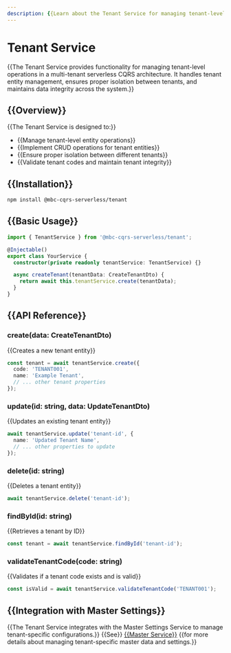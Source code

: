 ```yaml
---
description: {{Learn about the Tenant Service for managing tenant-level operations in a multi-tenant serverless CQRS architecture.}}
---
```


# Tenant Service

{{The Tenant Service provides functionality for managing tenant-level operations in a multi-tenant serverless CQRS architecture. It handles tenant entity management, ensures proper isolation between tenants, and maintains data integrity across the system.}}

## {{Overview}}

{{The Tenant Service is designed to:}}
- {{Manage tenant-level entity operations}}
- {{Implement CRUD operations for tenant entities}}
- {{Ensure proper isolation between different tenants}}
- {{Validate tenant codes and maintain tenant integrity}}

## {{Installation}}

```bash
npm install @mbc-cqrs-serverless/tenant
```

## {{Basic Usage}}

```typescript
import { TenantService } from '@mbc-cqrs-serverless/tenant';

@Injectable()
export class YourService {
  constructor(private readonly tenantService: TenantService) {}

  async createTenant(tenantData: CreateTenantDto) {
    return await this.tenantService.create(tenantData);
  }
}
```

## {{API Reference}}

### create(data: CreateTenantDto)

{{Creates a new tenant entity}}

```typescript
const tenant = await tenantService.create({
  code: 'TENANT001',
  name: 'Example Tenant',
  // ... other tenant properties
});
```

### update(id: string, data: UpdateTenantDto)

{{Updates an existing tenant entity}}

```typescript
await tenantService.update('tenant-id', {
  name: 'Updated Tenant Name',
  // ... other properties to update
});
```

### delete(id: string)

{{Deletes a tenant entity}}

```typescript
await tenantService.delete('tenant-id');
```

### findById(id: string)

{{Retrieves a tenant by ID}}

```typescript
const tenant = await tenantService.findById('tenant-id');
```

### validateTenantCode(code: string)

{{Validates if a tenant code exists and is valid}}

```typescript
const isValid = await tenantService.validateTenantCode('TENANT001');
```

## {{Integration with Master Settings}}

{{The Tenant Service integrates with the Master Settings Service to manage tenant-specific configurations.}} {{See}} [{{Master Service}}](./master-service.md) {{for more details about managing tenant-specific master data and settings.}}
